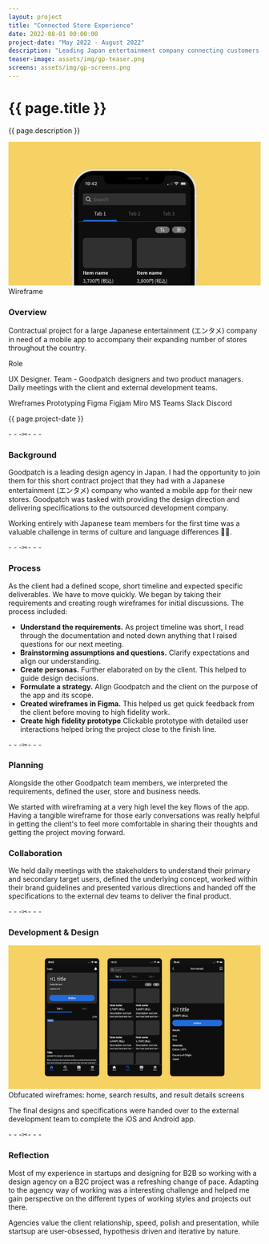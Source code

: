 ```yaml
---
layout: project
title: "Connected Store Experience"
date: 2022-08-01 00:00:00
project-date: "May 2022 - August 2022"
description: "Leading Japan entertainment company connecting customers to stores."
teaser-image: assets/img/gp-teaser.png
screens: assets/img/gp-screens.png
---
```


# {{ page.title }}
{{ page.description }}

<div class="row">
  <div class="col">
    <div class="card"><img src="/assets/img/gp-teaser.png" class="rounded" alt="..."></div>
    <figcaption class="figure-caption text-center">Wireframe</figcaption>
  </div>
</div>

<!-- ### Overview -->
<div class="row py-3">
    <div class="col-8">
      <h3>Overview</h3>
      <p>Contractual project for a large Japanese entertainment (エンタメ) company in need of a mobile app to accompany their expanding number of stores throughout the country.</p>
    </div>
    <div class="col-4">
      <p class="font-monospace">Role</p>
      <p>UX Designer. Team - Goodpatch designers and two product managers. Daily meetings with the client and external development teams.</p>
      <span class="badge rounded-pill bg-dark">Wreframes </span>
      <span class="badge rounded-pill bg-dark">Prototyping</span>
      <span class="badge rounded-pill bg-dark">Figma</span>
      <span class="badge rounded-pill bg-dark">Figjam</span>
      <span class="badge rounded-pill bg-dark">Miro</span>
      <span class="badge rounded-pill bg-dark">MS Teams</span>
      <span class="badge rounded-pill bg-dark">Slack</span>
      <span class="badge rounded-pill bg-dark">Discord</span>
      <p></p>
      <p>{{ page.project-date }}</p>
    </div>
</div>

<p class="text-center my-5" style="color: #212529;">- - -✂- - -</p>

### Background
Goodpatch is a leading design agency in Japan. I had the opportunity to join them for this short contract project that they had with a Japanese entertainment (エンタメ) company who wanted a mobile app for their new stores. Goodpatch was tasked with providing the design direction and delivering specifications to the outsourced development company.

Working entirely with Japanese team members for the first time was a valuable challenge in terms of culture and language differences 🙌🏼.

<p class="text-center my-5" style="color: #212529;">- - -✂- - -</p>

### Process
As the client had a defined scope, short timeline and expected specific deliverables. We have to move quickly. We began by taking their requirements and creating rough wireframes for initial discussions. The process included:

- **Understand the requirements.** As project timeline was short, I read through the documentation and noted down anything that I raised questions for our next meeting.
- **Brainstorming assumptions and questions.** Clarify expectations and align our understanding.
- **Create personas.** Further elaborated on by the client. This helped to guide design decisions.
- **Formulate a strategy.** Align Goodpatch and the client on the purpose of the app and its scope.
- **Created wireframes in Figma.** This helped us get quick feedback from the client before moving to high fidelity work.
- **Create high fidelity prototype** Clickable prototype with detailed user interactions helped bring the project close to the finish line.

<p class="text-center my-5" style="color: #212529;">- - -✂- - -</p>

### Planning

Alongside the other Goodpatch team members, we interpreted the requirements, defined the user, store and business needs. 

We started with wireframing at a very high level the key flows of the app. Having a tangible wireframe for those early conversations was really helpful in getting the client's to feel more comfortable in sharing their thoughts and getting the project moving forward.

### Collaboration

We held daily meetings with the stakeholders to understand their primary and secondary target users, defined the underlying concept, worked within their brand guidelines and presented various directions and handed off the specifications to the external dev teams to deliver the final product.

<p class="text-center my-5" style="color: #212529;">- - -✂- - -</p>

### Development & Design

<img src="/assets/img/gp-screens.png" class="rounded" alt="wireframes">
<figcaption class="figure-caption text-center">Obfucated wireframes: home, search results, and result details screens</figcaption>

<p></p>
The final designs and specifications were handed over to the external development team to complete the iOS and Android app.

<p class="text-center my-5" style="color: #212529;">- - -✂- - -</p>

### Reflection
Most of my experience in startups and designing for B2B so working with a design agency on a B2C project was a refreshing change of pace. Adapting to the agency way of working was a interesting challenge and helped me gain perspective on the different types of working styles and projects out there.

Agencies value the client relationship, speed, polish and presentation, while startsup are user-obsessed, hypothesis driven and iterative by nature. 
